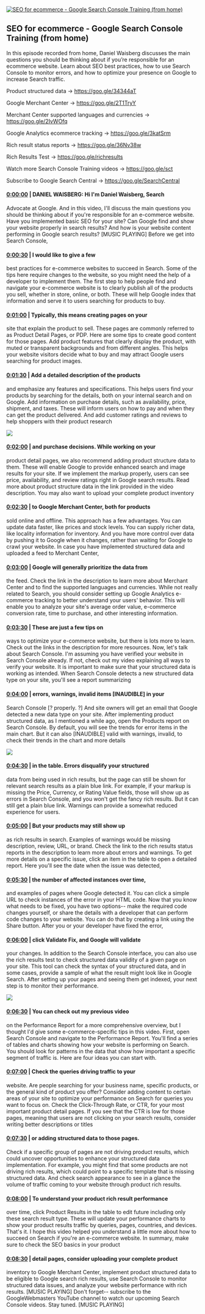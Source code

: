 [![SEO for ecommerce - Google Search Console Training (from home)](https://i.ytimg.com/vi/lB-E6060se0/maxresdefault.jpg)](https://www.youtube.com/watch?v=lB-E6060se0)

## SEO for ecommerce - Google Search Console Training (from home)

In this episode recorded from home, Daniel Waisberg discusses the main questions you should be thinking about if you’re responsible for an ecommerce website. Learn about SEO best practices, how to use Search Console to monitor errors, and how to optimize your presence on Google to increase Search traffic. 



Product structured data → https://goo.gle/34344aT 

Google Merchant Center → https://goo.gle/2T1TryY 

Merchant Center supported languages and currencies → https://goo.gle/2IvWOfq 

Google Analytics ecommerce tracking → https://goo.gle/3katSrm 

Rich result status reports → https://goo.gle/36Nv38w 

Rich Results Test → https://goo.gle/richresults 



Watch more Search Console Training videos → https://goo.gle/sct    

Subscribe to Google Search Central → https://goo.gle/SearchCentral



#### [0:00:00](https://www.youtube.com/watch?v=lB-E6060se0&t=0) |  DANIEL WAISBERG: Hi I'm Daniel Waisberg, Search

Advocate at Google. And in this video, I'll discuss the main questions you should be thinking about if you're responsible for an e-commerce website. Have you implemented basic SEO for your site? Can Google find and show your website properly in search results? And how is your website content performing in Google search results? [MUSIC PLAYING] Before we get into Search Console,  

#### [0:00:30](https://www.youtube.com/watch?v=lB-E6060se0&t=30) |  I would like to give a few

best practices for e-commerce websites to succeed in Search. Some of the tips here require changes to the website, so you might need the help of a developer to implement them. The first step to help people find and navigate your e-commerce website is to clearly publish all of the products you sell, whether in store, online, or both. These will help Google index that information and serve it to users searching for products to buy.  

#### [0:01:00](https://www.youtube.com/watch?v=lB-E6060se0&t=60) |  Typically, this means creating pages on your

site that explain the product to sell. These pages are commonly referred to as Product Detail Pages, or PDP. Here are some tips to create good content for those pages. Add product features that clearly display the product, with muted or transparent backgrounds and from different angles. This helps your website visitors decide what to buy and may attract Google users searching for product images.  

#### [0:01:30](https://www.youtube.com/watch?v=lB-E6060se0&t=90) |  Add a detailed description of the products

and emphasize any features and specifications. This helps users find your products by searching for the details, both on your internal search and on Google. Add information on purchase details, such as availability, price, shipment, and taxes. These will inform users on how to pay and when they can get the product delivered. And add customer ratings and reviews to help shoppers with their product research  

![](https://i.ytimg.com/vi/lB-E6060se0/maxres1.jpg)



#### [0:02:00](https://www.youtube.com/watch?v=lB-E6060se0&t=120) |  and purchase decisions. While working on your

product detail pages, we also recommend adding product structure data to them. These will enable Google to provide enhanced search and image results for your site. If we implement the markup properly, users can see price, availability, and review ratings right in Google search results. Read more about product structure data in the link provided in the video description. You may also want to upload your complete product inventory  

#### [0:02:30](https://www.youtube.com/watch?v=lB-E6060se0&t=150) |  to Google Merchant Center, both for products

sold online and offline. This approach has a few advantages. You can update data faster, like prices and stock levels. You can supply richer data, like locality information for inventory. And you have more control over data by pushing it to Google when it changes, rather than waiting for Google to crawl your website. In case you have implemented structured data and uploaded a feed to Merchant Center,  

#### [0:03:00](https://www.youtube.com/watch?v=lB-E6060se0&t=180) |  Google will generally prioritize the data from

the feed. Check the link in the description to learn more about Merchant Center and to find the supported languages and currencies. While not really related to Search, you should consider setting up Google Analytics e-commerce tracking to better understand your users' behavior. This will enable you to analyze your site's average order value, e-commerce conversion rate, time to purchase, and other interesting information.  

#### [0:03:30](https://www.youtube.com/watch?v=lB-E6060se0&t=210) |  These are just a few tips on

ways to optimize your e-commerce website, but there is lots more to learn. Check out the links in the description for more resources. Now, let's talk about Search Console. I'm assuming you have verified your website in Search Console already. If not, check out my video explaining all ways to verify your website. It is important to make sure that your structured data is working as intended. When Search Console detects a new structured data type on your site, you'll see a report summarizing  

#### [0:04:00](https://www.youtube.com/watch?v=lB-E6060se0&t=240) |  errors, warnings, invalid items [INAUDIBLE] in your

Search Console [? properly. ?] And site owners will get an email that Google detected a new data type on your site. After implementing product structured data, as I mentioned a while ago, open the Products report on Search Console. By default, you will see the trends for error items in the main chart. But it can also [INAUDIBLE] valid with warnings, invalid, to check their trends in the chart and more details  

![](https://i.ytimg.com/vi/lB-E6060se0/maxres2.jpg)



#### [0:04:30](https://www.youtube.com/watch?v=lB-E6060se0&t=270) |  in the table. Errors disqualify your structured

data from being used in rich results, but the page can still be shown for relevant search results as a plain blue link. For example, if your markup is missing the Price, Currency, or Rating Value fields, those will show up as errors in Search Console, and you won't get the fancy rich results. But it can still get a plain blue link. Warnings can provide a somewhat reduced experience for users.  

#### [0:05:00](https://www.youtube.com/watch?v=lB-E6060se0&t=300) |  But your products may still show up

as rich results in search. Examples of warnings would be missing description, review, URL, or brand. Check the link to the rich results status reports in the description to learn more about errors and warnings. To get more details on a specific issue, click an item in the table to open a detailed report. Here you'll see the date when the issue was detected,  

#### [0:05:30](https://www.youtube.com/watch?v=lB-E6060se0&t=330) |  the number of affected instances over time,

and examples of pages where Google detected it. You can click a simple URL to check instances of the error in your HTML code. Now that you know what needs to be fixed, you have two options-- make the required code changes yourself, or share the details with a developer that can perform code changes to your website. You can do that by creating a link using the Share button. After you or your developer have fixed the error,  

#### [0:06:00](https://www.youtube.com/watch?v=lB-E6060se0&t=360) |  click Validate Fix, and Google will validate

your changes. In addition to the Search Console interface, you can also use the rich results test to check structured data validity of a given page on your site. This tool can check the syntax of your structured data, and in some cases, provide a sample of what the result might look like in Google Search. After setting up your pages and seeing them get indexed, your next step is to monitor their performance.  

![](https://i.ytimg.com/vi/lB-E6060se0/maxres3.jpg)



#### [0:06:30](https://www.youtube.com/watch?v=lB-E6060se0&t=390) |  You can check out my previous video

on the Performance Report for a more comprehensive overview, but I thought I'd give some e-commerce-specific tips in this video. First, open Search Console and navigate to the Performance Report. You'll find a series of tables and charts showing how your website is performing on Search. You should look for patterns in the data that show how important a specific segment of traffic is. Here are four ideas you can start with.  

#### [0:07:00](https://www.youtube.com/watch?v=lB-E6060se0&t=420) |  Check the queries driving traffic to your

website. Are people searching for your business name, specific products, or the general kind of product you offer? Consider adding content to certain areas of your site to optimize your performance on Search for queries you want to focus on. Check the Click-Through Rate, or CTR, for your most important product detail pages. If you see that the CTR is low for those pages, meaning that users are not clicking on your search results, consider writing better descriptions or titles  

#### [0:07:30](https://www.youtube.com/watch?v=lB-E6060se0&t=450) |  or adding structured data to those pages.

Check if a specific group of pages are not driving product results, which could uncover opportunities to enhance your structured data implementation. For example, you might find that some products are not driving rich results, which could point to a specific template that is missing structured data. And check search appearance to see in a glance the volume of traffic coming to your website through product rich results.  

#### [0:08:00](https://www.youtube.com/watch?v=lB-E6060se0&t=480) |  To understand your product rich result performance

over time, click Product Results in the table to edit future including only these search result type. These will update your performance charts to show your product results traffic by queries, pages, countries, and devices. That's it. I hope this video helped you understand a little more about how to succeed on Search if you're an e-commerce website. In summary, make sure to check the SEO basics in your product  

#### [0:08:30](https://www.youtube.com/watch?v=lB-E6060se0&t=510) |  detail pages, consider uploading your complete product

inventory to Google Merchant Center, implement product structured data to be eligible to Google search rich results, use Search Console to monitor structured data issues, and analyze your website performance with rich results. [MUSIC PLAYING] Don't forget-- subscribe to the GoogleWebmasters YouTube channel to watch our upcoming Search Console videos. Stay tuned. [MUSIC PLAYING]  
